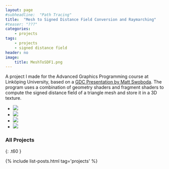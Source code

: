 ```yaml
---
layout: page
#subheadline:  "Path Tracing"
title:  "Mesh to Signed Distance Field Conversion and Raymarching"
#teaser: "???"
categories:
    - projects
tags:
    - projects
    - signed distance field    
header: no
image:
    title: MeshToSDF1.png
---
```

A project I made for the Advanced Graphics Programming course at Linköping University, based on a <a href="https://directtovideo.files.wordpress.com/2012/03/gdc_2012_released.ppt">GDC Presentation by Matt Swoboda</a>. The program uses a combination of geometry shaders and fragment shaders to compute the signed distance field
of a triangle mesh and store it in a 3D texture. 


<ul class="clearing-thumbs small-block-grid-4" data-clearing>
  <li><a href="{{ site.url }}/images/MeshToSDF1.png"><img data-caption="" class="th" src="{{ site.url }}/images/MeshToSDF1.png"></a></li>
  <li><a href="{{ site.url }}/images/MeshToSDF2.png"><img data-caption="" class="th" src="{{ site.url }}/images/MeshToSDF2.png"></a></li>
  <li><a href="{{ site.url }}/images/MeshToSDF3.png"><img data-caption="" class="th" src="{{ site.url }}/images/MeshToSDF3.png"></a></li>
  <li><a href="{{ site.url }}/images/MeshToSDF4.png"><img data-caption="" class="th" src="{{ site.url }}/images/MeshToSDF4.png"></a></li>
</ul>

### All Projects
{: .t60 }

{% include list-posts.html tag='projects' %}